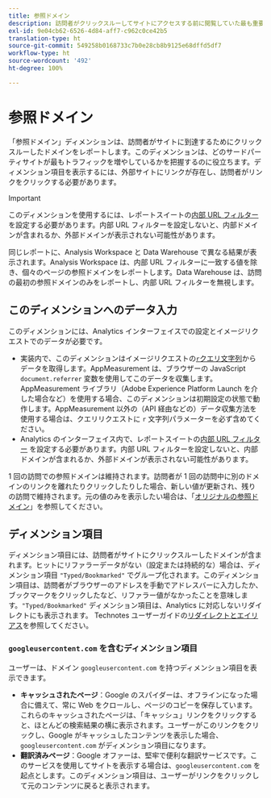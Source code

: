 ```yaml
---
title: 参照ドメイン
description: 訪問者がクリックスルーしてサイトにアクセスする前に閲覧していた最も重要なドメイン。
exl-id: 9e04cb62-6526-4d84-aff7-c962c0ce42b5
translation-type: ht
source-git-commit: 549258b0168733c7b0e28cb8b9125e68dffd5df7
workflow-type: ht
source-wordcount: '492'
ht-degree: 100%

---
```


# 参照ドメイン

「参照ドメイン」ディメンションは、訪問者がサイトに到達するためにクリックスルーしたドメインをレポートします。このディメンションは、どのサードパーティサイトが最もトラフィックを増やしているかを把握するのに役立ちます。ディメンション項目を表示するには、外部サイトにリンクが存在し、訪問者がリンクをクリックする必要があります。

>[!IMPORTANT]
>
>このディメンションを使用するには、レポートスイートの[内部 URL フィルター](/help/admin/admin/internal-url-filter-admin.md)を設定する必要があります。内部 URL フィルターを設定しないと、内部ドメインが含まれるか、外部ドメインが表示されない可能性があります。

同じレポートに、Analysis Workspace と Data Warehouse で異なる結果が表示されます。Analysis Workspace は、内部 URL フィルターに一致する値を除き、個々のページの参照ドメインをレポートします。Data Warehouse は、訪問の最初の参照ドメインのみをレポートし、内部 URL フィルターを無視します。

## このディメンションへのデータ入力

このディメンションには、Analytics インターフェイスでの設定とイメージリクエストでのデータが必要です。

* 実装内で、このディメンションはイメージリクエストの[`r`クエリ文字列](/help/implement/validate/query-parameters.md)からデータを取得します。AppMeasurement は、ブラウザーの JavaScript `document.referrer` 変数を使用してこのデータを収集します。AppMeasurement ライブラリ（Adobe Experience Platform Launch を介した場合など）を使用する場合、このディメンションは初期設定の状態で動作します。AppMeasurement 以外の（API 経由などの）データ収集方法を使用する場合は、クエリリクエストに `r` 文字列パラメーターを必ず含めてください。
* Analytics のインターフェイス内で、レポートスイートの[内部 URL フィルター](/help/admin/admin/internal-url-filter-admin.md) を設定する必要があります。内部 URL フィルターを設定しないと、内部ドメインが含まれるか、外部ドメインが表示されない可能性があります。

1 回の訪問での参照ドメインは維持されます。訪問者が 1 回の訪問中に別のドメインのリンクを離れたりクリックしたりした場合、新しい値が更新され、残りの訪問で維持されます。元の値のみを表示したい場合は、「[オリジナルの参照ドメイン](original-referring-domain.md)」を参照してください。

## ディメンション項目

ディメンション項目には、訪問者がサイトにクリックスルーしたドメインが含まれます。ヒットにリファラーデータがない（設定または持続的な）場合は、ディメンション項目 `"Typed/Bookmarked"` でグループ化されます。このディメンション項目は、訪問者がブラウザーのアドレスを手動でアドレスバーに入力したか、ブックマークをクリックしたなど、リファラー値がなかったことを意味します。`"Typed/Bookmarked"` ディメンション項目は、Analytics に対応しないリダイレクトにも表示されます。  Technotes ユーザーガイドの[リダイレクトとエイリアス](/help/technotes/redirects.md)を参照してください。

### `googleusercontent.com` を含むディメンション項目 

ユーザーは、ドメイン `googleusercontent.com` を持つディメンション項目を表示できます。

* **キャッシュされたページ**：Google のスパイダーは、オフラインになった場合に備えて、常に Web をクロールし、ページのコピーを保存しています。これらのキャッシュされたページは、「キャッシュ」リンクをクリックすると、ほとんどの検索結果の横に表示されます。ユーザーがこのリンクをクリックし、Google がキャッシュしたコンテンツを表示した場合、 `googleusercontent.com` がディメンション項目になります。
* **翻訳済みページ**：Google オファーは、堅牢で便利な翻訳サービスです。このサービスを使用してサイトを表示する場合は、`googleusercontent.com` を起点とします。このディメンション項目は、ユーザーがリンクをクリックして元のコンテンツに戻ると表示されます。
